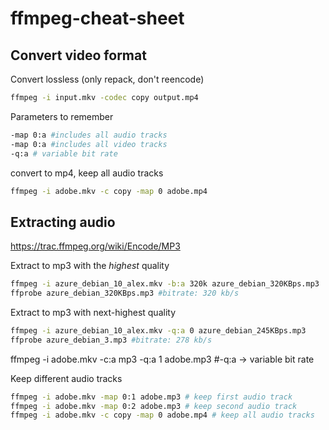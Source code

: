 # ffmpeg-cheat-sheet
## Convert video format
Convert lossless (only repack, don't reencode)
```sh
ffmpeg -i input.mkv -codec copy output.mp4
```

Parameters to remember
```sh
-map 0:a #includes all audio tracks
-map 0:a #includes all video tracks
-q:a # variable bit rate
```

convert to mp4, keep all audio tracks
```sh
ffmpeg -i adobe.mkv -c copy -map 0 adobe.mp4
```

## Extracting audio
https://trac.ffmpeg.org/wiki/Encode/MP3

Extract to mp3 with the *highest* quality
```sh
ffmpeg -i azure_debian_10_alex.mkv -b:a 320k azure_debian_320KBps.mp3
ffprobe azure_debian_320KBps.mp3 #bitrate: 320 kb/s
```

Extract to mp3 with next-highest quality
```sh
ffmpeg -i azure_debian_10_alex.mkv -q:a 0 azure_debian_245KBps.mp3
ffprobe azure_debian_3.mp3 #bitrate: 278 kb/s
```

ffmpeg -i adobe.mkv -c:a mp3 -q:a 1 adobe.mp3
#-q:a -> variable bit rate

Keep different audio tracks
```sh
ffmpeg -i adobe.mkv -map 0:1 adobe.mp3 # keep first audio track
ffmpeg -i adobe.mkv -map 0:2 adobe.mp3 # keep second audio track
ffmpeg -i adobe.mkv -c copy -map 0 adobe.mp4 # keep all audio tracks

```
